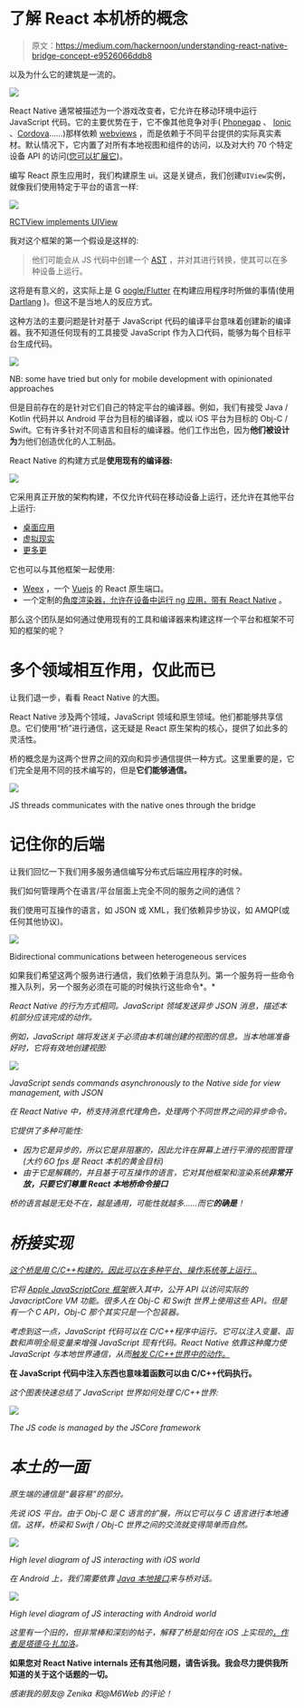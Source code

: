 # 了解 React 本机桥的概念

> 原文：<https://medium.com/hackernoon/understanding-react-native-bridge-concept-e9526066ddb8>

以及为什么它的建筑是一流的。

![](img/fbe84f6d6865884083eb8e8ed7553c82.png)

React Native 通常被描述为一个游戏改变者，它允许在移动环境中运行 JavaScript 代码。它的主要优势在于，它不像其他竞争对手( [Phonegap](https://phonegap.com/) 、 [Ionic](https://ionicframework.com/) 、[Cordova](https://cordova.apache.org/)……)那样依赖 [webviews](https://developer.telerik.com/featured/what-is-a-webview/) ，而是依赖于不同平台提供的实际真实素材。默认情况下，它内置了对所有本地视图和组件的访问，以及对大约 70 个特定设备 API 的访问([您可以扩展它](https://facebook.github.io/react-native/docs/native-modules-ios.html))。

编写 React 原生应用时，我们构建原生 ui。这是关键点，我们创建`UIView`实例，就像我们使用特定于平台的语言一样:

![](img/22b91e2d8a3ef50bdcb3be0e30a423d5.png)

[RCTView implements UIView](https://github.com/facebook/react-native/blob/master/React/Views/RCTView.h#L19)

我对这个框架的第一个假设是这样的:

> 他们可能会从 JS 代码中创建一个 [AST](/@jotadeveloper/abstract-syntax-trees-on-javascript-534e33361fc7) ，并对其进行转换，使其可以在多种设备上运行。

这将是有意义的，这实际上是 G [oogle/Flutter](https://docs.google.com/presentation/d/1cw7A4HbvM_Abv320rVgPVGiUP2msVs7tfGbkgdrTy0I/edit) 在构建应用程序时所做的事情(使用 [Dartlang](https://www.dartlang.org/) )。但这不是当地人的反应方式。

这种方法的主要问题是针对基于 JavaScript 代码的编译平台意味着创建新的编译器。我不知道任何现有的工具接受 JavaScript 作为入口代码，能够为每个目标平台生成代码。

![](img/48f79c3b44707f85e9a2f37adcf67629.png)

NB: some have tried but only for mobile development with opinionated approaches

但是目前存在的是针对它们自己的特定平台的编译器。例如，我们有接受 Java / Kotlin 代码并以 Android 平台为目标的编译器，或以 iOS 平台为目标的 Obj-C / Swift。它有许多针对不同语言和目标的编译器。他们工作出色，因为**他们被设计为**为他们创造优化的人工制品。

React Native 的构建方式是**使用现有的编译器:**

![](img/37d85e5144d85fc2663e70b6115dd12a.png)

它采用真正开放的架构构建，不仅允许代码在移动设备上运行，还允许在其他平台上运行:

*   [桌面应用](https://github.com/kusti8/proton-native)
*   [虚拟现实](https://facebook.github.io/react-360/)
*   [更多更](https://news.ycombinator.com/item?id=16198843)

它也可以与其他框架一起使用:

*   [Weex](https://github.com/alibaba/weex) ，一个 [Vuejs](https://github.com/vuejs/vue) 的 React 原生端口。
*   一个定制的[角度渲染器，允许在设备中运行 ng 应用，带有 React Native](https://github.com/angular/react-native-renderer) 。

那么这个团队是如何通过使用现有的工具和编译器来构建这样一个平台和框架不可知的框架的呢？

# 多个领域相互作用，仅此而已

让我们退一步，看看 React Native 的大图。

React Native 涉及两个领域，JavaScript 领域和原生领域。他们都能够共享信息。它们使用“桥”进行通信，这无疑是 React 原生架构的核心，提供了如此多的灵活性。

桥的概念是为这两个世界之间的双向和异步通信提供一种方式。这里重要的是，它们完全是用不同的技术编写的，但是**它们能够通信。**

![](img/e71e6c18d5f1320c4421cee00c31c0fb.png)

JS threads communicates with the native ones through the bridge

# 记住你的后端

让我们回忆一下我们用多服务通信编写分布式后端应用程序的时候。

我们如何管理两个在语言/平台层面上完全不同的服务之间的通信？

我们使用可互操作的语言，如 JSON 或 XML，我们依赖异步协议，如 AMQP(或任何其他协议)。

![](img/a655d9ea06d724e5153c201f284254a5.png)

Bidirectional communications between heterogeneous services

如果我们希望这两个服务进行通信，我们依赖于消息队列。第一个服务将一些命令推入队列，另一个服务必须在可能的时候执行这些命令*。*

*React Native 的行为方式相同。JavaScript 领域发送异步 JSON 消息，描述本机部分应该完成的动作。*

*例如，JavaScript 端将发送关于必须由本机端创建的视图的信息。当本地端准备好时，它将有效地创建视图:*

*![](img/edca9380f9b5ac9576f20fd54573c1bd.png)*

*JavaScript sends commands asynchronously to the Native side for view management, with JSON*

*在 React Native 中，桥支持消息代理角色，处理两个不同世界之间的异步命令。*

*它提供了多种可能性:*

*   *因为它是异步的，所以它是非阻塞的，因此允许在屏幕上进行平滑的视图管理(大约 6O fps 是 React 本机的黄金目标)*
*   *由于它是解耦的，并且基于可互操作的语言，它对其他框架和渲染系统**非常开放，只要它们尊重 React 本地桥命令接口***

*桥的语言越是无处不在，越是通用，可能性就越多……而它**的确是**！*

# *桥接实现*

*[这个桥是用 C/C++构建的，因此可以在多种平台、操作系统等上运行...](https://github.com/facebook/react-native/blob/81860c59c3453429bb4e70da2c372c92e66e134c/ReactCommon/cxxreact/NativeToJsBridge.cpp#L29)*

*它将 [Apple JavaScriptCore 框架](https://developer.apple.com/documentation/javascriptcore)嵌入其中，公开 API 以访问实际的 JavacriptCore VM 功能。很多人在 Obj-C 和 Swift 世界上使用这些 API。但是有一个 C API，Obj-C 那个其实只是一个包装器。*

*考虑到这一点，JavaScript 代码可以在 C/C++程序中运行。它可以注入变量、函数和声明全局变量来增强 JavaScript 现有代码。React Native 依靠这种魔力使 JavaScript 与本地世界通信，从而[触发 C/C++世界中的动作。](https://github.com/facebook/react-native/blob/52f431b4bb29062abd8ce20e01a4e60b47151a80/Libraries/BatchedBridge/MessageQueue.js#L254)*

**在 JavaScript 代码中注入东西也意味着函数可以由 C/C++代码执行。**

*这个图表快速总结了 JavaScript 世界如何处理 C/C++世界:*

*![](img/d56993aac6b700df9d88e70e47202a98.png)*

*The JS code is managed by the JSCore framework*

# *本土的一面*

*原生端的通信是“最容易”的部分。*

*先说 iOS 平台。由于 Obj-C 是 C 语言的扩展，所以它可以与 C 语言进行本地通信。这样，桥梁和 Swift / Obj-C 世界之间的交流就变得简单而自然。*

*![](img/f7e78b837919469586063192df97b772.png)*

*High level diagram of JS interacting with iOS world*

*在 Android 上，我们需要依靠 [Java 本地接口](https://docs.oracle.com/javase/8/docs/technotes/guides/jni/)来与桥对话。*

*![](img/a1ab0bca3fd99a745bc05826ce338504.png)*

*High level diagram of JS interacting with Android world*

*这里有一个旧的，但非常棒和深刻的帖子，解释了桥是如何在 iOS 上实现的[，作者是塔德乌·扎加洛](https://tadeuzagallo.com/blog/react-native-bridge/)。*

**如果您对 React Native internals 还有其他问题，请告诉我。我会尽力提供我所知道的关于这个话题的一切。**

*感谢我的朋友@ Zenika 和@M6Web 的评论！*
